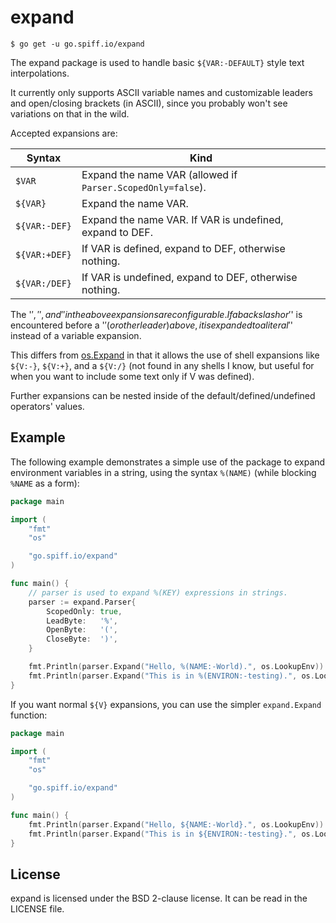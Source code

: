 expand
===

	$ go get -u go.spiff.io/expand

The expand package is used to handle basic `${VAR:-DEFAULT}` style text
interpolations.

It currently only supports ASCII variable names and customizable leaders and
open/closing brackets (in ASCII), since you probably won't see variations on
that in the wild.

Accepted expansions are:

| Syntax         | Kind
| -------------- | ----
| `$VAR`         | Expand the name VAR (allowed if `Parser.ScopedOnly=false`).
| `${VAR}`       | Expand the name VAR.
| `${VAR:-DEF}`  | Expand the name VAR. If VAR is undefined, expand to DEF.
| `${VAR:+DEF}`  | If VAR is defined, expand to DEF, otherwise nothing.
| `${VAR:/DEF}`  | If VAR is undefined, expand to DEF, otherwise nothing.

The '$', '{', and '}' in the above expansions are configurable. If a backslash
or '$' is encountered before a '$' (or other leader) above, it is expanded to
a literal '$' instead of a variable expansion.

This differs from [os.Expand](https://godoc.org/os#Expand) in that it allows the
use of shell expansions like `${V:-}`, `${V:+}`, and a `${V:/}` (not found in
any shells I know, but useful for when you want to include some text only if
V was defined).

Further expansions can be nested inside of the default/defined/undefined
operators' values.


Example
---
The following example demonstrates a simple use of the package to expand
environment variables in a string, using the syntax `%(NAME)` (while blocking
`%NAME` as a form):

```go
package main

import (
	"fmt"
	"os"

	"go.spiff.io/expand"
)

func main() {
	// parser is used to expand %(KEY) expressions in strings.
	parser := expand.Parser{
		ScopedOnly: true,
		LeadByte:   '%',
		OpenByte:   '(',
		CloseByte:  ')',
	}

	fmt.Println(parser.Expand("Hello, %(NAME:-World).", os.LookupEnv))
	fmt.Println(parser.Expand("This is in %(ENVIRON:-testing).", os.LookupEnv))
}
```

If you want normal `${V}` expansions, you can use the simpler `expand.Expand`
function:

```go
package main

import (
	"fmt"
	"os"

	"go.spiff.io/expand"
)

func main() {
	fmt.Println(parser.Expand("Hello, ${NAME:-World}.", os.LookupEnv))
	fmt.Println(parser.Expand("This is in ${ENVIRON:-testing}.", os.LookupEnv))
}
```


License
---
expand is licensed under the BSD 2-clause license.
It can be read in the LICENSE file.
